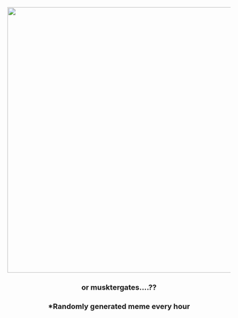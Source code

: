 <p align="center">
        <img src="https://i.redd.it/knfkpfgdbt191.gif" width="600" height="600">
        </p>
        <h3 align="center">or musktergates....??</h3>
        <h3 align="center">*Randomly generated meme every hour</h3>
    